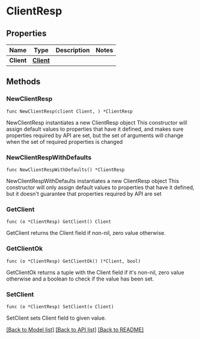 # ClientResp

## Properties

Name | Type | Description | Notes
------------ | ------------- | ------------- | -------------
**Client** | [**Client**](Client.md) |  | 

## Methods

### NewClientResp

`func NewClientResp(client Client, ) *ClientResp`

NewClientResp instantiates a new ClientResp object
This constructor will assign default values to properties that have it defined,
and makes sure properties required by API are set, but the set of arguments
will change when the set of required properties is changed

### NewClientRespWithDefaults

`func NewClientRespWithDefaults() *ClientResp`

NewClientRespWithDefaults instantiates a new ClientResp object
This constructor will only assign default values to properties that have it defined,
but it doesn't guarantee that properties required by API are set

### GetClient

`func (o *ClientResp) GetClient() Client`

GetClient returns the Client field if non-nil, zero value otherwise.

### GetClientOk

`func (o *ClientResp) GetClientOk() (*Client, bool)`

GetClientOk returns a tuple with the Client field if it's non-nil, zero value otherwise
and a boolean to check if the value has been set.

### SetClient

`func (o *ClientResp) SetClient(v Client)`

SetClient sets Client field to given value.



[[Back to Model list]](../README.md#documentation-for-models) [[Back to API list]](../README.md#documentation-for-api-endpoints) [[Back to README]](../README.md)



